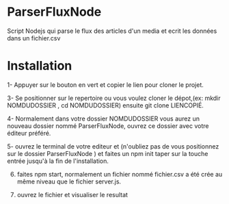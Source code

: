 # ParserFluxNode
Script Nodejs qui parse le flux des articles d'un media et ecrit les données dans un fichier.csv

# Installation 
1- Appuyer sur le bouton en vert et copier le lien pour cloner le projet.

3- Se positionner sur le repertoire ou vous voulez cloner le dépot,(ex: mkdir NOMDUDOSSIER , cd NOMDUDOSSIER) ensuite git clone LIENCOPIÉ.

4- Normalement dans votre dossier NOMDUDOSSIER vous aurez un nouveau dossier nommé ParserFluxNode, ouvrez ce dossier avec votre éditeur préféré.

5- ouvrez le terminal de votre editeur et (n'oubliez pas de vous positionnez sur le dossier ParserFluxNode ) et faites un npm init taper sur la touche entrée jusqu'à la fin de l'installation.

6) faites npm start, normalement un fichier nommé fichier.csv a été crée au même niveau que le fichier server.js.

7) ouvrez le fichier et visualiser le resultat
